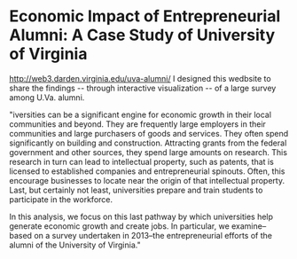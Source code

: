 # Economic Impact of Entrepreneurial Alumni: A Case Study of University of Virginia
http://web3.darden.virginia.edu/uva-alumni/
I designed this wedbsite to share the findings -- through interactive visualization -- of a large survey among U.Va. alumni. 

"iversities can be a significant engine for economic growth in their local communities and beyond. They are frequently large employers in their communities and large purchasers of goods and services. They often spend significantly on building and construction. Attracting grants from the federal government and other sources, they spend large amounts on research. This research in turn can lead to intellectual property, such as patents, that is licensed to established companies and entrepreneurial spinouts. Often, this encourage businesses to locate near the origin of that intellectual property. Last, but certainly not least, universities prepare and train students to participate in the workforce.

In this analysis, we focus on this last pathway by which universities help generate economic growth and create jobs. In particular, we examine–based on a survey undertaken in 2013–the entrepreneurial efforts of the alumni of the University of Virginia."
